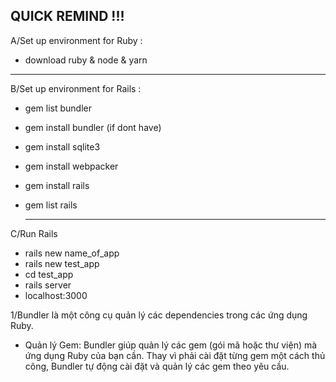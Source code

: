 QUICK REMIND !!! 
------------------------------------------
A/Set up environment for Ruby : 
-  download ruby & node & yarn
  ----------------------------------------
B/Set up environment for Rails : 
- gem list bundler
- gem install bundler (if dont have)
- gem install sqlite3
- gem install webpacker
- gem install rails
- gem list rails
  
  ----------------------------------------
C/Run Rails
- rails new name_of_app
- rails new test_app
- cd test_app
- rails server
- localhost:3000


1/Bundler là một công cụ quản lý các dependencies trong các ứng dụng Ruby.
- Quản lý Gem: Bundler giúp quản lý các gem (gói mã hoặc thư viện) mà ứng dụng Ruby của bạn cần. Thay vì phải cài đặt từng gem một cách thủ công, Bundler tự động cài đặt và quản lý các gem theo yêu cầu.
